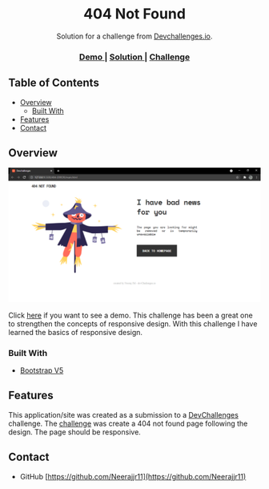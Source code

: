 <!-- Please update value in the {}  -->

<h1 align="center">404 Not Found</h1>

<div align="center">
   Solution for a challenge from  <a href="http://devchallenges.io" target="_blank">Devchallenges.io</a>.
</div>

<div align="center">
  <h3>
    <a href="https://github.com/Neerajjr11/404-Not-Found">
      Demo
    </a>
    <span> | </span>
    <a href="https://github.com/Neerajjr11/404-Not-Found">
      Solution
    </a>
    <span> | </span>
    <a href="https://devchallenges.io/challenges/wBunSb7FPrIepJZAg0sY">
      Challenge
    </a>
  </h3>
</div>

<!-- TABLE OF CONTENTS -->

## Table of Contents

- [Overview](#overview)
  - [Built With](#built-with)
- [Features](#features)
- [Contact](#contact)

<!-- OVERVIEW -->

## Overview

![screenshot](Capture.PNG)

Click [here]() if you want to see a demo.
This challenge has been a great one to strengthen the concepts of responsive design.
With this challenge I have learned the basics of responsive design.

### Built With

<!-- This section should list any major frameworks that you built your project using. Here are a few examples.-->

- [Bootstrap V5](https://getbootstrap.com/)

## Features

<!-- List the features of your application or follow the template. Don't share the figma file here :) -->

This application/site was created as a submission to a [DevChallenges](https://devchallenges.io/challenges) challenge. The [challenge](https://devchallenges.io/challenges/wBunSb7FPrIepJZAg0sY) was create a 404 not found page following the design. The page should be responsive.


## Contact

- GitHub [https://github.com/Neerajjr11](https://github.com/Neerajjr11)